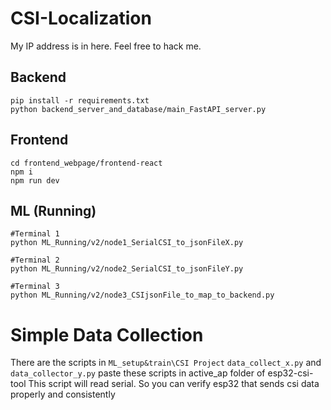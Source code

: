 # CSI-Localization

My IP address is in here. Feel free to hack me.

## Backend

```
pip install -r requirements.txt
python backend_server_and_database/main_FastAPI_server.py

```

## Frontend

```
cd frontend_webpage/frontend-react
npm i
npm run dev

```

## ML (Running)

```
#Terminal 1
python ML_Running/v2/node1_SerialCSI_to_jsonFileX.py

#Terminal 2
python ML_Running/v2/node2_SerialCSI_to_jsonFileY.py

#Terminal 3
python ML_Running/v2/node3_CSIjsonFile_to_map_to_backend.py
```


# Simple Data Collection
There are the scripts in `ML_setup&train\CSI Project`
`data_collect_x.py` and `data_collector_y.py`
paste these scripts in active_ap folder of esp32-csi-tool
This script will read serial. So you can verify esp32 that sends csi data properly and consistently
